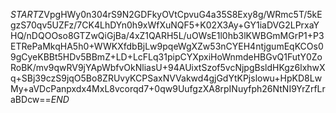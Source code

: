 $START$ZVpgHWy0n304rS9N2GDFkyOVtCpvuG4a35S8Exy8g/WRmc5T/5kEgzS70qv5UZFz/7CK4LhDYn0h9xWfXuNQF5+K02X3Ay+GY1iaDVG2LPrxaYHQ/nDQOOso8GTZwQiGjBa/4xZ1QARH5L/uOWsE1l0hb3lKWBGmMGrP1+P3ETRePaMkqHA5h0+WWKXfdbBjLw9pqeWgXZw53nCYEH4ntjgumEqKCOs09gCyeKBBt5HDv5BBmZ+LD+LcFLq31pipCYXpxiHoWnmdeHBGvQ1FutY0ZoRoBK/mv9qwRV9jYApWbfvOkNliasU+94AUixtSzof5vcNjpgBsldHKgz6lxhwXq+SBj39czS9jqO5Bo8ZRUvyKCPSaxNVVakwd4gjGdYtKPjslowu+HpKD8LwMy+aVDcPanpxdx4MxL8vcorqd7+0qw9UufgzXA8rpINuyfph26NtNI9YrZrfLraBDcw==$END$